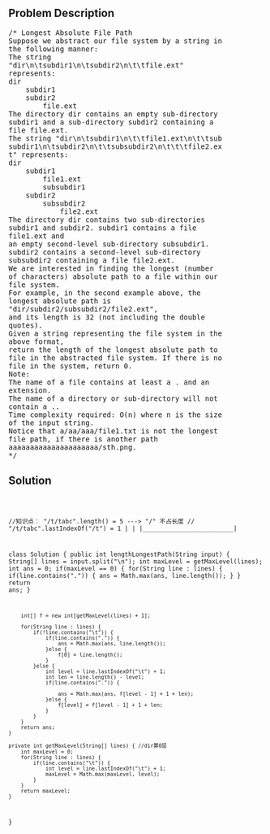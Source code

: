 <!--
<style>
  body { font-family: Arial, sans-serif; }
  .container { max-width: 100%; margin: 0 auto; padding: 10px; }
  .comment-block { max-width: 30%; background-color: #f9f9f9; padding: 10px; border-left: 5px solid #ccc; overflow-wrap: break-word; white-space: pre-wrap; }
  .code-block { background-color: #f4f4f4; padding: 10px; border: 1px solid #ddd; overflow-wrap: break-word; white-space: pre-wrap; }
</style>
-->

<div class='container'>
<h2>Problem Description</h2>
<div class='comment-block'>
<pre>
/* Longest Absolute File Path
Suppose we abstract our file system by a string in
the following manner:
The string
"dir\n\tsubdir1\n\tsubdir2\n\t\tfile.ext"
represents:
dir
    subdir1
    subdir2
        file.ext
The directory dir contains an empty sub-directory
subdir1 and a sub-directory subdir2 containing a
file file.ext.
The string "dir\n\tsubdir1\n\t\tfile1.ext\n\t\tsub
subdir1\n\tsubdir2\n\t\tsubsubdir2\n\t\t\tfile2.ex
t" represents:
dir
    subdir1
        file1.ext
        subsubdir1
    subdir2
        subsubdir2
            file2.ext
The directory dir contains two sub-directories
subdir1 and subdir2. subdir1 contains a file
file1.ext and
an empty second-level sub-directory subsubdir1.
subdir2 contains a second-level sub-directory
subsubdir2 containing a file file2.ext.
We are interested in finding the longest (number
of characters) absolute path to a file within our
file system.
For example, in the second example above, the
longest absolute path is
"dir/subdir2/subsubdir2/file2.ext",
and its length is 32 (not including the double
quotes).
Given a string representing the file system in the
above format,
return the length of the longest absolute path to
file in the abstracted file system. If there is no
file in the system, return 0.
Note:
The name of a file contains at least a . and an
extension.
The name of a directory or sub-directory will not
contain a ..
Time complexity required: O(n) where n is the size
of the input string.
Notice that a/aa/aaa/file1.txt is not the longest
file path, if there is another path
aaaaaaaaaaaaaaaaaaaaa/sth.png.
*/
</pre>
</div>

<h2>Solution</h2>
<div class='code-block'>
<pre><code class='language-java'>

//知识点： "/t/tabc".length() = 5 ---> "/" 不占长度
//        "/t/tabc".lastIndexOf("/t") = 1
              |                         |
              |_________________________|


class Solution {
    public int lengthLongestPath(String input) {
        String[] lines = input.split("\n");
        int maxLevel = getMaxLevel(lines);
        int ans = 0;
        if(maxLevel == 0) {
            for(String line : lines) {
                if(line.contains(".")) {
                    ans = Math.max(ans, line.length());
                } 
            }
            return ans;
        }
        
        int[] f = new int[getMaxLevel(lines) + 1];
       
        for(String line : lines) {
            if(!line.contains("\t")) {
                if(line.contains(".")) {
                    ans = Math.max(ans, line.length());
                }else {
                    f[0] = line.length();
                }
            }else {
                int level = line.lastIndexOf("\t") + 1;
                int len = line.length() - level;
                if(line.contains(".")) {
                    
                    ans = Math.max(ans, f[level - 1] + 1 + len);
                }else {
                    f[level] = f[level - 1] + 1 + len;
                }   
            }  
        }
        return ans;
    }

    private int getMaxLevel(String[] lines) { //dir算0层
        int maxLevel = 0;
        for(String line : lines) {
            if(line.contains("\t")) {
                int level = line.lastIndexOf("\t") + 1;
                maxLevel = Math.max(maxLevel, level);
            }
        }
        return maxLevel;
    }
}





</code></pre>
</div>
</div>
